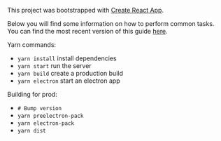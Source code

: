 This project was bootstrapped with [Create React App](https://github.com/facebook/create-react-app).

Below you will find some information on how to perform common tasks.<br>
You can find the most recent version of this guide [here](https://github.com/facebook/create-react-app/blob/master/packages/react-scripts/template/README.md).

Yarn commands:
- `yarn install` install dependencies
- `yarn start` run the server
- `yarn build` create a production build
- `yarn electron` start an electron app


Building for prod:
- `# Bump version`
- `yarn preelectron-pack`
- `yarn electron-pack`
- `yarn dist`
